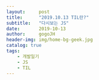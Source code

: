 ```yaml
---
layout:     post
title:      "2019.10.13 TIL란?"
subtitle:   "다시보는 JS"
date:       2019-10-13
author:     gogoJH
header-img: img/home-bg-geek.jpg
catalog: true
tags:
    - 개발일기
    - JS
    - TIL
---
```


<!--stackedit_data:
eyJoaXN0b3J5IjpbMjY0ODI2MDMsMTA0ODA1ODUzNl19
-->